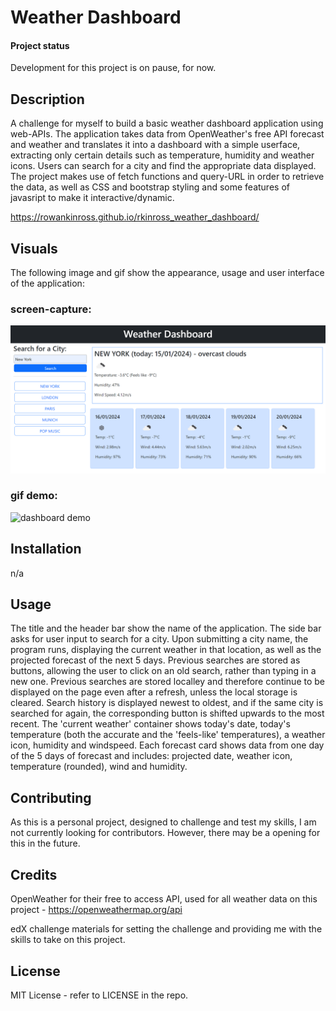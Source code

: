# Weather Dashboard

#### Project status
Development for this project is on pause, for now.

## Description
A challenge for myself to build a basic weather dashboard application using web-APIs. The application takes data from OpenWeather's free API forecast and weather and translates it into a dashboard with a simple userface, extracting only certain details such as temperature, humidity and weather icons. Users can search for a city and find the appropriate data displayed. The project makes use of fetch functions and query-URL in order to retrieve the data, as well as CSS and bootstrap styling and some features of javasript to make it interactive/dynamic.

https://rowankinross.github.io/rkinross_weather_dashboard/

## Visuals
The following image and gif show the appearance, usage and user interface of the application:

### screen-capture:
![dashboard screen-capture](./assets/images/rkinross_weather_dashboard_screencapture.png)
### gif demo:
![dashboard demo]()

## Installation
n/a

## Usage
The title and the header bar show the name of the application. The side bar asks for user input to search for a city. Upon submitting a city name, the program runs, displaying the current weather in that location, as well as the projected forecast of the next 5 days. Previous searches are stored as buttons, allowing the user to click on an old search, rather than typing in a new one. Previous searches are stored localley and therefore continue to be displayed on the page even after a refresh, unless the local storage is cleared. Search history is displayed newest to oldest, and if the same city is searched for again, the corresponding button is shifted upwards to the most recent. The 'current weather' container shows today's date, today's temperature (both the accurate and the 'feels-like' temperatures), a weather icon, humidity and windspeed. Each forecast card shows data from one day of the 5 days of forecast and includes: projected date, weather icon, temperature (rounded), wind and humidity.

## Contributing
As this is a personal project, designed to challenge and test my skills, I am not currently looking for contributors. However, there may be a opening for this in the future.

## Credits

OpenWeather for their free to access API, used for all weather data on this project - https://openweathermap.org/api 

edX challenge materials for setting the challenge and providing me with the skills to take on this project.

## License

MIT License - refer to LICENSE in the repo.